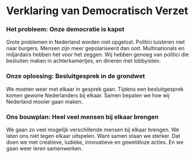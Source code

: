 # Verklaring van Democratisch Verzet

### Het probleem: Onze democratie is kapot

Grote problemen in Nederland worden niet opgelost. Politici luisteren niet naar burgers. Mensen zijn meer gepolariseerd dan ooit. Multinationals en miljardairs hebben het voor het zeggen. Wij hebben genoeg van politici die besluiten maken in achterkamertjes, en dineren met lobbyisten.

### Onze oplossing: Besluitgesprek in de grondwet

We moeten weer met elkaar in gesprek gaan. Tijdens een besluitgesprek komen gewone Nederlanders bij elkaar. Samen bepalen we hoe wij Nederland mooier gaan maken.

### Ons bouwplan: Heel veel mensen bij elkaar brengen

We gaan zo veel mogelijk verschillende mensen bij elkaar brengen. We laten ons niet tegen elkaar uitspelen. Want samen staan we sterker. Dat doen we met creatieve, ludieke, innovatieve en geweldloze acties. En we gaan weer leren samenwerken.
